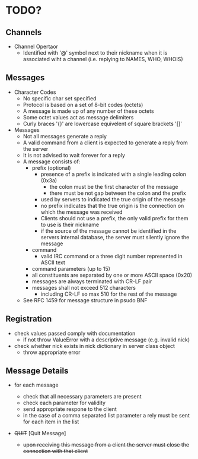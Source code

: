 # TODO?

## Channels
- Channel Opertaor
    - Identified with '@' symbol next to their nickname when it is associated wiht a channel (i.e. replying to NAMES, WHO, WHOIS)

## Messages
- Character Codes
    - No specific char set specified
    - Protocol is based on a set of 8-bit codes (octets)
    - A message is made up of any number of these octets
    - Some octet values act as message delimiters
    - Curly braces '{}' are lowercase equivelent of square brackets '[]'
- Messages
    - Not all messages generate a reply
    - A valid command from a client is expected to generate a reply from the server
    - It is not advised to wait forever for a reply
    - A message consists of:
        - prefix (optional)
            - presence of a prefix is indicated with a single leading colon (0x3a)
                - the colon must be the first character of the message
                - there must be not gap between the colon and the prefix
            - used by servers to indicated the true origin of the message
            - no prefix indicates that the true origin is the connection on which the message was received
            - Clients should not use a prefix, the only valid prefix for them to use is their nickname
            - if the source of the message cannot be identified in the servers internal database, the server must silently ignore the message
        - command
            - valid IRC command or a three digit number represented in ASCII text
        - command parameters (up to 15)
        - all constituents are separated by one or more ASCII space (0x20)
        - messages are always terminated with CR-LF pair
        - messages shall not exceed 512 characters
            - including CR-LF so max 510 for the rest of the message
    - See RFC 1459 for message structure in psudo BNF

## Registration
- check values passed comply with documentation
    - if not throw ValueError with a descriptive message (e.g. invalid nick)
- check whether nick exists in nick dictionary in server class object
    - throw appropriate error

## Message Details
- for each message
    - check that all necessary parameters are present
    - check each parameter for validity
    - send appropriate respone to the client
    - in the case of a comma separated list parameter a rely must be sent for each item in the list

- ~~QUIT~~ [Quit Message]
    - ~~upon receiving this message from a client the server must close the connection with that client~~
